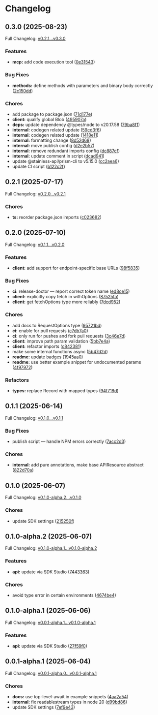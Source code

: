 # Changelog

## 0.3.0 (2025-08-23)

Full Changelog: [v0.2.1...v0.3.0](https://github.com/sqzw-x/emby-typescript/compare/v0.2.1...v0.3.0)

### Features

* **mcp:** add code execution tool ([0e31543](https://github.com/sqzw-x/emby-typescript/commit/0e31543cd37407572950df94f84d904c38376d39))


### Bug Fixes

* **methods:** define methods with parameters and binary body correctly ([2c150dd](https://github.com/sqzw-x/emby-typescript/commit/2c150dd62fce69dfb7d86754352c8233145181ef))


### Chores

* add package to package.json ([71d177e](https://github.com/sqzw-x/emby-typescript/commit/71d177e487beaf0f8ac5a6f7c7b350b28c0f3f4a))
* **client:** qualify global Blob ([495907a](https://github.com/sqzw-x/emby-typescript/commit/495907a9095553ae1c51727304f983167bf985a9))
* **deps:** update dependency @types/node to v20.17.58 ([79ba8f1](https://github.com/sqzw-x/emby-typescript/commit/79ba8f1c9e17847d0c654e7d1a8368d6ec4ce995))
* **internal:** codegen related update ([59cd3f6](https://github.com/sqzw-x/emby-typescript/commit/59cd3f63dfb2f1e620680efffe584f0e6994f6ed))
* **internal:** codegen related update ([1418e11](https://github.com/sqzw-x/emby-typescript/commit/1418e115304e13f2603bc205a05071cb4c491444))
* **internal:** formatting change ([8d52d68](https://github.com/sqzw-x/emby-typescript/commit/8d52d68ef6d9e75c63682bce0d95d7863929a045))
* **internal:** move publish config ([d2e2b57](https://github.com/sqzw-x/emby-typescript/commit/d2e2b5723bc1a2d659fb08b4a74268f2de766c1b))
* **internal:** remove redundant imports config ([dc887cf](https://github.com/sqzw-x/emby-typescript/commit/dc887cf36e9f266c2322036f985d5b225a422a9d))
* **internal:** update comment in script ([dcad941](https://github.com/sqzw-x/emby-typescript/commit/dcad941a86d377c7ae9239bd819ca3f203ccacf9))
* update @stainless-api/prism-cli to v5.15.0 ([cc2aea6](https://github.com/sqzw-x/emby-typescript/commit/cc2aea6b0d47aa099a601d1eb80de36c9353873a))
* update CI script ([b122c2f](https://github.com/sqzw-x/emby-typescript/commit/b122c2fe76206048c7c72bd92ffeababc45712aa))

## 0.2.1 (2025-07-17)

Full Changelog: [v0.2.0...v0.2.1](https://github.com/sqzw-x/emby-typescript/compare/v0.2.0...v0.2.1)

### Chores

* **ts:** reorder package.json imports ([c023682](https://github.com/sqzw-x/emby-typescript/commit/c0236829ef72736ad7587ce7cdc2ec2e1c788c69))

## 0.2.0 (2025-07-10)

Full Changelog: [v0.1.1...v0.2.0](https://github.com/sqzw-x/emby-typescript/compare/v0.1.1...v0.2.0)

### Features

* **client:** add support for endpoint-specific base URLs ([98f5835](https://github.com/sqzw-x/emby-typescript/commit/98f583567daed5851259dfa78fd1f8dc43c822ee))


### Bug Fixes

* **ci:** release-doctor — report correct token name ([ed8ce15](https://github.com/sqzw-x/emby-typescript/commit/ed8ce1557737027ed15326837f22d4e546db0f79))
* **client:** explicitly copy fetch in withOptions ([87525fa](https://github.com/sqzw-x/emby-typescript/commit/87525fa09ac7ef0eeb7820084ada923480e9b118))
* **client:** get fetchOptions type more reliably ([7dcd952](https://github.com/sqzw-x/emby-typescript/commit/7dcd95240cdfe5a42daf01ea5b238a94f5f78107))


### Chores

* add docs to RequestOptions type ([95721bd](https://github.com/sqzw-x/emby-typescript/commit/95721bdc3014c3d3617468b4025ebb059899a250))
* **ci:** enable for pull requests ([c7db7a0](https://github.com/sqzw-x/emby-typescript/commit/c7db7a023a33853a31acaa13161eaa3166db1ec5))
* **ci:** only run for pushes and fork pull requests ([3c46e7d](https://github.com/sqzw-x/emby-typescript/commit/3c46e7db400fc148539c61df0421b1f49bd15a0f))
* **client:** improve path param validation ([5bb7e4a](https://github.com/sqzw-x/emby-typescript/commit/5bb7e4a39219c2deec35273f0745bfb7ca71e853))
* **client:** refactor imports ([c842381](https://github.com/sqzw-x/emby-typescript/commit/c8423818655fb02cd7e9896bf1ba1418547808cc))
* make some internal functions async ([5b47d2d](https://github.com/sqzw-x/emby-typescript/commit/5b47d2d589c6de81b72cced851452f6a64b7375f))
* **readme:** update badges ([1945aa0](https://github.com/sqzw-x/emby-typescript/commit/1945aa0787fc87732e34627faf411bbbe040f6c1))
* **readme:** use better example snippet for undocumented params ([4f97972](https://github.com/sqzw-x/emby-typescript/commit/4f979728dd782ea890029d91b2b3e5ec53d7ad29))


### Refactors

* **types:** replace Record with mapped types ([94f718d](https://github.com/sqzw-x/emby-typescript/commit/94f718d8853c7de447e96e883dacc35c3b056a8b))

## 0.1.1 (2025-06-14)

Full Changelog: [v0.1.0...v0.1.1](https://github.com/sqzw-x/emby-typescript/compare/v0.1.0...v0.1.1)

### Bug Fixes

* publish script — handle NPM errors correctly ([7acc2d3](https://github.com/sqzw-x/emby-typescript/commit/7acc2d34e79b66897450b80a2ddd105ce1b9f3d3))


### Chores

* **internal:** add pure annotations, make base APIResource abstract ([822d70a](https://github.com/sqzw-x/emby-typescript/commit/822d70afb384b41c5f974b3bab8786cba5040308))

## 0.1.0 (2025-06-07)

Full Changelog: [v0.1.0-alpha.2...v0.1.0](https://github.com/sqzw-x/emby-typescript/compare/v0.1.0-alpha.2...v0.1.0)

### Chores

* update SDK settings ([215250f](https://github.com/sqzw-x/emby-typescript/commit/215250fe8c0dac4234af68974560a40baf0dcbbc))

## 0.1.0-alpha.2 (2025-06-07)

Full Changelog: [v0.1.0-alpha.1...v0.1.0-alpha.2](https://github.com/sqzw-x/emby-typescript/compare/v0.1.0-alpha.1...v0.1.0-alpha.2)

### Features

* **api:** update via SDK Studio ([7443363](https://github.com/sqzw-x/emby-typescript/commit/7443363e4513081713955bfb8d98f3484733f8dd))


### Chores

* avoid type error in certain environments ([4674be4](https://github.com/sqzw-x/emby-typescript/commit/4674be4e85e4f62dc8a9c7fb0b63a1b5955f4470))

## 0.1.0-alpha.1 (2025-06-06)

Full Changelog: [v0.0.1-alpha.1...v0.1.0-alpha.1](https://github.com/sqzw-x/emby-typescript/compare/v0.0.1-alpha.1...v0.1.0-alpha.1)

### Features

* **api:** update via SDK Studio ([27f59f0](https://github.com/sqzw-x/emby-typescript/commit/27f59f00621d1bd820757216712fb712c84b78b5))

## 0.0.1-alpha.1 (2025-06-04)

Full Changelog: [v0.0.1-alpha.0...v0.0.1-alpha.1](https://github.com/sqzw-x/emby-typescript/compare/v0.0.1-alpha.0...v0.0.1-alpha.1)

### Chores

* **docs:** use top-level-await in example snippets ([4aa2a54](https://github.com/sqzw-x/emby-typescript/commit/4aa2a549176bb1f409d6831214401ac4ec895224))
* **internal:** fix readablestream types in node 20 ([d99bd86](https://github.com/sqzw-x/emby-typescript/commit/d99bd8691ecff09d249aeda96c1ca49ec6cec7c1))
* update SDK settings ([7ef9e43](https://github.com/sqzw-x/emby-typescript/commit/7ef9e430f9270aeb482cad028451d6c6b84eddd0))
